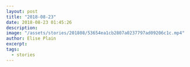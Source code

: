 ```yaml
---
layout: post
title: "2018-08-23"
date: 2018-08-23 01:45:26
description: 
image: "/assets/stories/201808/53654ea1cb2807a0237797ad09206c1c.mp4"
author: Elise Plain
excerpt: 
tags: 
  - stories
---
```



<p></p>
